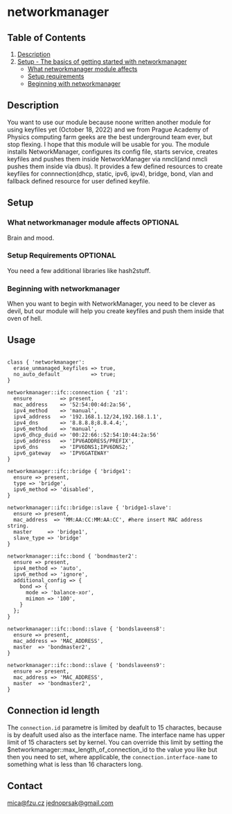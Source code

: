 # networkmanager


## Table of Contents

1. [Description](#description)
1. [Setup - The basics of getting started with networkmanager](#setup)
    * [What networkmanager module affects](#what-networkmanager-affects)
    * [Setup requirements](#setup-requirements)
    * [Beginning with networkmanager](#beginning-with-networkmanager)

## Description

You want to use our module because noone written another module for using keyfiles yet (October 18, 2022) and we from Prague Academy of Physics computing farm geeks are the best underground team ever, but stop flexing. I hope that this module will be usable for you. The module installs NetworkManager, configures its config file, starts service, creates keyfiles and pushes them inside NetworkManager via nmcli(and nmcli pushes them inside via dbus). It provides a few defined resources to create keyfiles for connnection(dhcp, static, ipv6, ipv4), bridge, bond, vlan and fallback defined resource for user defined keyfile.


## Setup

### What networkmanager module affects **OPTIONAL**

Brain and mood.

### Setup Requirements **OPTIONAL**

You need a few additional libraries like hash2stuff.

### Beginning with networkmanager

When you want to begin with NetworkManager, you need to be clever as devil, but
our module will help you create keyfiles and push them inside that oven of hell.

## Usage
```puppet

class { 'networkmanager':
  erase_unmanaged_keyfiles => true,
  no_auto_default          => true;
}

networkmanager::ifc::connection { 'z1':
  ensure         => present,
  mac_address    => '52:54:00:4d:2a:56',
  ipv4_method    => 'manual',
  ipv4_address   => '192.168.1.12/24,192.168.1.1',
  ipv4_dns       => '8.8.8.8;8.8.4.4;',
  ipv6_method    => 'manual',
  ipv6_dhcp_duid => '00:22:66::52:54:10:44:2a:56'
  ipv6_address   => 'IPV6ADDRESS/PREFIX',
  ipv6_dns       => 'IPV6DNS1;IPV6DNS2;'
  ipv6_gateway   => 'IPV6GATEWAY'
}

networkmanager::ifc::bridge { 'bridge1':
  ensure => present,
  type => 'bridge',
  ipv6_method => 'disabled',
}

networkmanager::ifc::bridge::slave { 'bridge1-slave':
  ensure => present,
  mac_address  => 'MM:AA:CC:MM:AA:CC', #here insert MAC address string.
  master     => 'bridge1',
  slave_type => 'bridge'
}

networkmanager::ifc::bond { 'bondmaster2':
  ensure => present,
  ipv4_method => 'auto',
  ipv6_method => 'ignore',
  additional_config => {
    bond => {
      mode => 'balance-xor',
      miimon => '100',
    }
  };
}

networkmanager::ifc::bond::slave { 'bondslaveens8':
  ensure => present,
  mac_address => 'MAC_ADDRESS',
  master  => 'bondmaster2',
}

networkmanager::ifc::bond::slave { 'bondslaveens9':
  ensure => present,
  mac_address => 'MAC_ADDRESS',
  master  => 'bondmaster2',
}
```

## Connection id length
The `connection.id` parametre is limited by deafult to 15 charactes, because is by deafult used also as the interface name.
The interface name has upper limit of 15 characters set by kernel.
You can override this limit by setting the $networkmanager::max_length_of_connection_id to the value you like but then you need to set, where applicable, the `connection.interface-name` to something what is less than 16 characters long.

## Contact

mica@fzu.cz
jednoprsak@gmail.com

